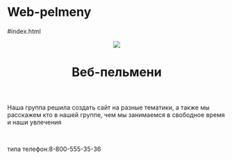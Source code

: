 # Web-pelmeny
#index.html
<html> 
  <head>
    <title>Web-pelmeni---главная</title>
    <link rel="stylesheet"href="style.css"/>
  </head>
  <body>
    <header>
      <img src="https://cdn.pixabay.com/photo/2018/01/20/11/08/pelmeni-3094297_960_720.jpg"/>
      <h1>Веб-пельмени</h1>
      <nav>
        <a href=""></a>
        <a href=""></a>
      </nav>
    </header>
    <main>
      <p>Наша группа решила создать сайт на разные тематики, а также мы расскажем кто в нашей группе, чем мы занимаемся в свободное время 
      и наши увлечения</p>
      <img src=""/> <img src=""/>
    </main>
    <footer>
      <p>типа телефон:8-800-555-35-36</p> <p> </p>
      <img src=""/> <img src=""/> <img src=""/> <img src=""/> <img src=""/>
    </footer>
  </body>
</html>
